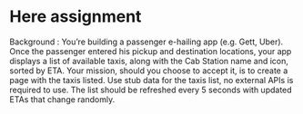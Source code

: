 # Here assignment
Background : 
You’re building a passenger e-hailing app (e.g. Gett, Uber).
Once the passenger entered his pickup and destination locations, your app displays a list of available taxis, along with the Cab Station name and icon, sorted by ETA.
Your mission, should you choose to accept it​, is to create a page with the taxis listed. Use stub data for the taxis list, no external APIs is required to use. The list should be refreshed every 5 seconds with updated ETAs that change randomly.
